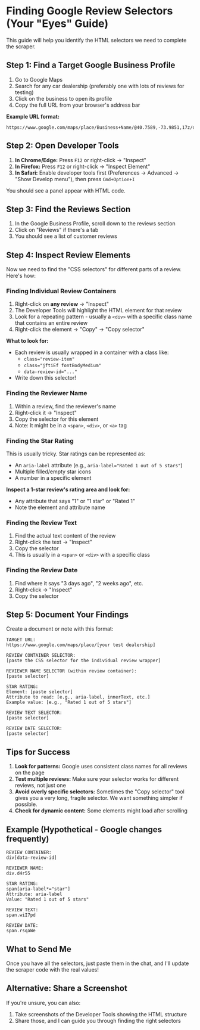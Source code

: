 # Finding Google Review Selectors (Your "Eyes" Guide)

This guide will help you identify the HTML selectors we need to complete the scraper.

## Step 1: Find a Target Google Business Profile

1. Go to Google Maps
2. Search for any car dealership (preferably one with lots of reviews for testing)
3. Click on the business to open its profile
4. Copy the full URL from your browser's address bar

**Example URL format:**
```
https://www.google.com/maps/place/Business+Name/@40.7589,-73.9851,17z/data=...
```

## Step 2: Open Developer Tools

1. **In Chrome/Edge:** Press `F12` or right-click → "Inspect"
2. **In Firefox:** Press `F12` or right-click → "Inspect Element"
3. **In Safari:** Enable developer tools first (Preferences → Advanced → "Show Develop menu"), then press `Cmd+Option+I`

You should see a panel appear with HTML code.

## Step 3: Find the Reviews Section

1. In the Google Business Profile, scroll down to the reviews section
2. Click on "Reviews" if there's a tab
3. You should see a list of customer reviews

## Step 4: Inspect Review Elements

Now we need to find the "CSS selectors" for different parts of a review. Here's how:

### Finding Individual Review Containers

1. Right-click on **any review** → "Inspect"
2. The Developer Tools will highlight the HTML element for that review
3. Look for a repeating pattern - usually a `<div>` with a specific class name that contains an entire review
4. Right-click the element → "Copy" → "Copy selector"

**What to look for:**
- Each review is usually wrapped in a container with a class like:
  - `class="review-item"` 
  - `class="jftiEf fontBodyMedium"`
  - `data-review-id="..."`
- Write down this selector!

### Finding the Reviewer Name

1. Within a review, find the reviewer's name
2. Right-click it → "Inspect"
3. Copy the selector for this element
4. Note: It might be in a `<span>`, `<div>`, or `<a>` tag

### Finding the Star Rating

This is usually tricky. Star ratings can be represented as:
- An `aria-label` attribute (e.g., `aria-label="Rated 1 out of 5 stars"`)
- Multiple filled/empty star icons
- A number in a specific element

**Inspect a 1-star review's rating area and look for:**
- Any attribute that says "1" or "1 star" or "Rated 1"
- Note the element and attribute name

### Finding the Review Text

1. Find the actual text content of the review
2. Right-click the text → "Inspect"
3. Copy the selector
4. This is usually in a `<span>` or `<div>` with a specific class

### Finding the Review Date

1. Find where it says "3 days ago", "2 weeks ago", etc.
2. Right-click → "Inspect"
3. Copy the selector

## Step 5: Document Your Findings

Create a document or note with this format:

```
TARGET URL:
https://www.google.com/maps/place/[your test dealership]

REVIEW CONTAINER SELECTOR:
[paste the CSS selector for the individual review wrapper]

REVIEWER NAME SELECTOR (within review container):
[paste selector]

STAR RATING:
Element: [paste selector]
Attribute to read: [e.g., aria-label, innerText, etc.]
Example value: [e.g., "Rated 1 out of 5 stars"]

REVIEW TEXT SELECTOR:
[paste selector]

REVIEW DATE SELECTOR:
[paste selector]
```

## Tips for Success

1. **Look for patterns:** Google uses consistent class names for all reviews on the page
2. **Test multiple reviews:** Make sure your selector works for different reviews, not just one
3. **Avoid overly specific selectors:** Sometimes the "Copy selector" tool gives you a very long, fragile selector. We want something simpler if possible.
4. **Check for dynamic content:** Some elements might load after scrolling

## Example (Hypothetical - Google changes frequently)

```
REVIEW CONTAINER: 
div[data-review-id]

REVIEWER NAME:
div.d4r55 

STAR RATING:
span[aria-label*="star"]
Attribute: aria-label
Value: "Rated 1 out of 5 stars"

REVIEW TEXT:
span.wiI7pd

REVIEW DATE:
span.rsqaWe
```

## What to Send Me

Once you have all the selectors, just paste them in the chat, and I'll update the scraper code with the real values!

## Alternative: Share a Screenshot

If you're unsure, you can also:
1. Take screenshots of the Developer Tools showing the HTML structure
2. Share those, and I can guide you through finding the right selectors
